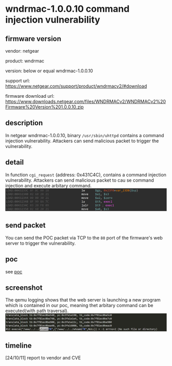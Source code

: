 # wndrmac-1.0.0.10 command injection vulnerability
## firmware version
vendor: netgear

product: wndrmac

version: below or equal wndrmac-1.0.0.10

support url: https://www.netgear.com/support/product/wndrmacv2/#download

firmware download url: https://www.downloads.netgear.com/files/WNDRMACv2/WNDRMACv2%20Firmware%20Version%201.0.0.10.zip

## description
In netgear wndrmac-1.0.0.10, binary `/usr/sbin/uhttpd` contains a command injection vulnerability. Attackers can send malicious packet to trigger the vulnerability.

## detail
In function `cgi_request` (address: 0x431C4C), contains a command injection vulnerability. Attackers can send malicious packet to cau se command injection and execute arbitary command.
![execl](image.png)

## send packet
You can send the POC packet via TCP to the `80` port of the firmware's web server to trigger the vulnerability.

## poc
see [poc](./poc)

## screenshot
The qemu logging shows that the web server is launching a new program which is contained in our poc, meaning thet arbitary command can be executed(with path traversal).
![cmdinj](image-1.png)

## timeline
[24/10/11] report to vendor and CVE
